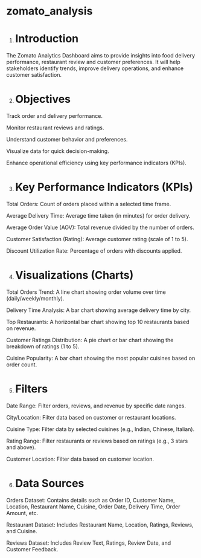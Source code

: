# zomato_analysis

1. # Introduction

The Zomato Analytics Dashboard aims to provide insights into food delivery performance, restaurant review
and customer preferences. It will help stakeholders identify trends, improve delivery operations, and enhance customer satisfaction.

2. # Objectives

Track order and delivery performance.

Monitor restaurant reviews and ratings.

Understand customer behavior and preferences.

Visualize data for quick decision-making.

Enhance operational efficiency using key performance indicators (KPIs).

3. # Key Performance Indicators (KPIs)

Total Orders: Count of orders placed within a selected time frame.

Average Delivery Time: Average time taken (in minutes) for order delivery.

Average Order Value (AOV): Total revenue divided by the number of orders.

Customer Satisfaction (Rating): Average customer rating (scale of 1 to 5).

Discount Utilization Rate: Percentage of orders with discounts applied.

4. # Visualizations (Charts)

Total Orders Trend: A line chart showing order volume over time (daily/weekly/monthly).

Delivery Time Analysis: A bar chart showing average delivery time by city.

Top Restaurants: A horizontal bar chart showing top 10 restaurants based on revenue.

Customer Ratings Distribution: A pie chart or bar chart showing the breakdown of ratings (1 to 5).

Cuisine Popularity: A bar chart showing the most popular cuisines based on order count.

5. # Filters

Date Range: Filter orders, reviews, and revenue by specific date ranges.

City/Location: Filter data based on customer or restaurant locations.

Cuisine Type: Filter data by selected cuisines (e.g., Indian, Chinese, Italian).

Rating Range: Filter restaurants or reviews based on ratings (e.g., 3 stars and above).

Customer Location: Filter data based on customer location.

6. # Data Sources

Orders Dataset: Contains details such as Order ID, Customer Name, Location, Restaurant Name, Cuisine, Order Date, Delivery Time, Order Amount, etc.

Restaurant Dataset: Includes Restaurant Name, Location, Ratings, Reviews, and Cuisine.

Reviews Dataset: Includes Review Text, Ratings, Review Date, and Customer Feedback.

